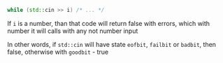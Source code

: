 ```cpp
while (std::cin >> i) /* ... */
```

If `i` is a number, than that code will return false with errors, which with number it will calls with any not number input

In other words, if `std::cin` will have state `eofbit`, `failbit` or `badbit`, then false, otherwise with `goodbit` - true
